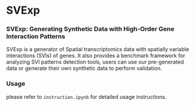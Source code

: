 # SVExp
### SVExp: Generating Synthetic Data with High-Order Gene Interaction Patterns

SVExp is a generator of Spatial transcriptomics data with spatially variable interactions (SVIs) of genes. It also provides a benchmark framework for analyzing SVI patterns detection tools, users can use our pre-generated data or generate their own synthetic data to perform validation.

### Usage
please refer to `instruction.ipynb` for detailed usage instructions.
